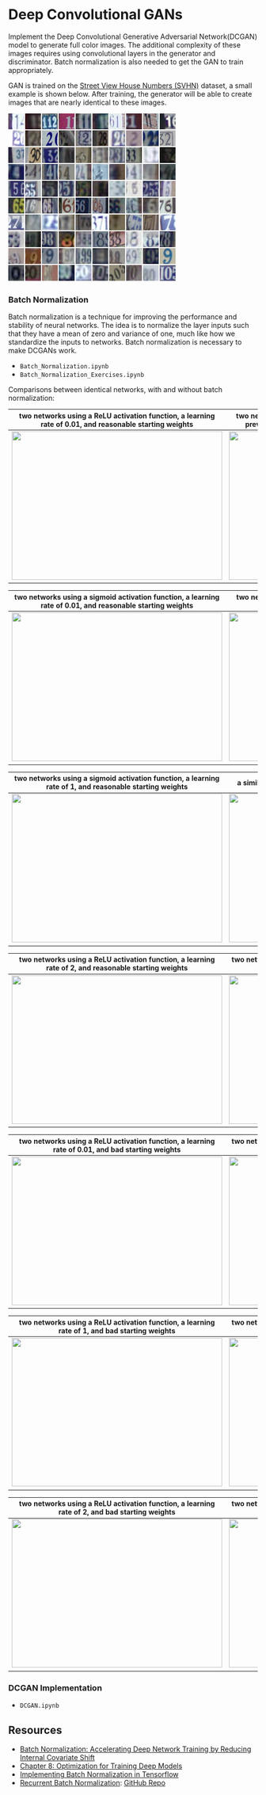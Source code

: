 # Deep Convolutional GANs

Implement the Deep Convolutional Generative Adversarial Network(DCGAN) model to generate full color images. The additional complexity of these images requires using convolutional layers in the generator and discriminator. Batch normalization is also needed to get the GAN to train appropriately.

GAN is trained on the [Street View House Numbers (SVHN)](http://ufldl.stanford.edu/housenumbers/) dataset, a small example is shown below. After training, the generator will be able to create images that are nearly identical to these images.

![sample image](assets/32x32eg.png)


### Batch Normalization

Batch normalization is a technique for improving the performance and stability of neural networks. The idea is to normalize the layer inputs such that they have a mean of zero and variance of one, much like how we standardize the inputs to networks. Batch normalization is necessary to make DCGANs work.

* `Batch_Normalization.ipynb`
* `Batch_Normalization_Exercises.ipynb`

Comparisons between identical networks, with and without batch normalization: 

two networks using a ReLU activation function, a learning rate of 0.01, and reasonable starting weights |  two networks with the same hyperparameters used in the previous example, but only trains for 2000 iterations  
:------------------------------------------------------------------------------------------------------:|:------------------------------------------------------------------------------------------------------:
<img src="https://github.com/LuLi0077/DL/tree/master/Generative_Adversarial_Network/Deep_Convolutiona_GANs/assets/comp1.png" width="425" height="300">  |  <img src="https://github.com/LuLi0077/DL/tree/master/Generative_Adversarial_Network/Deep_Convolutiona_GANs/assets/comp2.png" width="425" height="300">  

two networks using a sigmoid activation function, a learning rate of 0.01, and reasonable starting weights |  two networks using a ReLU activation function, a learning rate of 1, and reasonable starting weights 
:---------------------------------------------------------------------------------------------------------:|:---------------------------------------------------------------------------------------------------------:
<img src="https://github.com/LuLi0077/DL/tree/master/Generative_Adversarial_Network/Deep_Convolutiona_GANs/assets/comp3.png" width="425" height="300">  |  <img src="https://github.com/LuLi0077/DL/tree/master/Generative_Adversarial_Network/Deep_Convolutiona_GANs/assets/comp4.png" width="425" height="300">  

two networks using a sigmoid activation function, a learning rate of 1, and reasonable starting weights |  a similar pair of networks trained for only 2000 iterations 
:------------------------------------------------------------------------------------------------------:|:---------------------------------------------------------------------------------------------------------:
<img src="https://github.com/LuLi0077/DL/tree/master/Generative_Adversarial_Network/Deep_Convolutiona_GANs/assets/comp5.png" width="425" height="300">  |  <img src="https://github.com/LuLi0077/DL/tree/master/Generative_Adversarial_Network/Deep_Convolutiona_GANs/assets/comp6.png" width="425" height="300"> 

two networks using a ReLU activation function, a learning rate of 2, and reasonable starting weights |  two networks using a sigmoid activation function, a learning rate of 2, and reasonable starting weights 
:---------------------------------------------------------------------------------------------------:|:---------------------------------------------------------------------------------------------------------:
<img src="https://github.com/LuLi0077/DL/tree/master/Generative_Adversarial_Network/Deep_Convolutiona_GANs/assets/comp7.png" width="425" height="300">  |  <img src="https://github.com/LuLi0077/DL/tree/master/Generative_Adversarial_Network/Deep_Convolutiona_GANs/assets/comp8.png" width="425" height="300"> 

two networks using a ReLU activation function, a learning rate of 0.01, and bad starting weights |  two networks using a sigmoid activation function, a learning rate of 0.01, and bad starting weights 
:-----------------------------------------------------------------------------------------------:|:---------------------------------------------------------------------------------------------------------:
<img src="https://github.com/LuLi0077/DL/tree/master/Generative_Adversarial_Network/Deep_Convolutiona_GANs/assets/comp9.png" width="425" height="300">  |  <img src="https://github.com/LuLi0077/DL/tree/master/Generative_Adversarial_Network/Deep_Convolutiona_GANs/assets/comp10.png" width="425" height="300"> 

two networks using a ReLU activation function, a learning rate of 1, and bad starting weights |  two networks using a sigmoid activation function, a learning rate of 1, and bad starting weights 
:--------------------------------------------------------------------------------------------:|:---------------------------------------------------------------------------------------------------------:
<img src="https://github.com/LuLi0077/DL/tree/master/Generative_Adversarial_Network/Deep_Convolutiona_GANs/assets/comp11.png" width="425" height="300">  |  <img src="https://github.com/LuLi0077/DL/tree/master/Generative_Adversarial_Network/Deep_Convolutiona_GANs/assets/comp12.png" width="425" height="300"> 

two networks using a ReLU activation function, a learning rate of 2, and bad starting weights |  two networks using a sigmoid activation function, a learning rate of 2, and bad starting weights 
:--------------------------------------------------------------------------------------------:|:---------------------------------------------------------------------------------------------------------:
<img src="https://github.com/LuLi0077/DL/tree/master/Generative_Adversarial_Network/Deep_Convolutiona_GANs/assets/comp13.png" width="425" height="300">  |  <img src="https://github.com/LuLi0077/DL/tree/master/Generative_Adversarial_Network/Deep_Convolutiona_GANs/assets/comp14.png" width="425" height="300"> 


### DCGAN Implementation

* `DCGAN.ipynb`


## Resources

* [Batch Normalization: Accelerating Deep Network Training by Reducing Internal Covariate Shift](https://arxiv.org/pdf/1502.03167.pdf)
* [Chapter 8: Optimization for Training Deep Models](http://www.deeplearningbook.org/contents/optimization.html)
* [Implementing Batch Normalization in Tensorflow](https://r2rt.com/implementing-batch-normalization-in-tensorflow.html)
* [Recurrent Batch Normalization](https://arxiv.org/pdf/1603.09025.pdf): [GitHub Repo](https://gist.github.com/spitis/27ab7d2a30bbaf5ef431b4a02194ac60)

